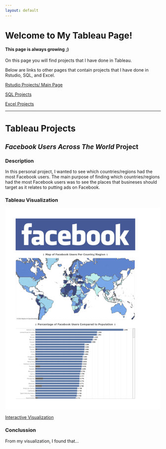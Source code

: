 ```yaml
---
layout: default
---
```


# Welcome to My Tableau Page!
#### This page is always growing ;)

On this page you will find projects that I have done in Tableau.

Below are links to other pages that contain projects that I have done in Rstudio, SQL, and Excel.

[Rstudio Projects/ Main Page](./index.md)

[SQL Projects](./another-page2.html)

[Excel Projects](./another-page3.html)

---
# Tableau Projects

## _Facebook Users Across The World_ Project

### Description

In this personal project, I wanted to see which countries/regions had the most Facebook users. The main purpose of finding which countries/regions had the most Facebook users was to see the places that busineses should target as it relates to putting ads on Facebook. 

### Tableau Visualization

![Tableau Project](https://raw.githubusercontent.com/Marshall-Kesti/marshallkesti.github.io/main/assets/TableuF.png)

<p class="view"><a href="https://public.tableau.com/app/profile/marshall.kesti/viz/FacebookUsersAcrossWorldDraft/Dashboard1">Interactive Visualization</a></p>

### Conclussion

From my visualization, I found that...


